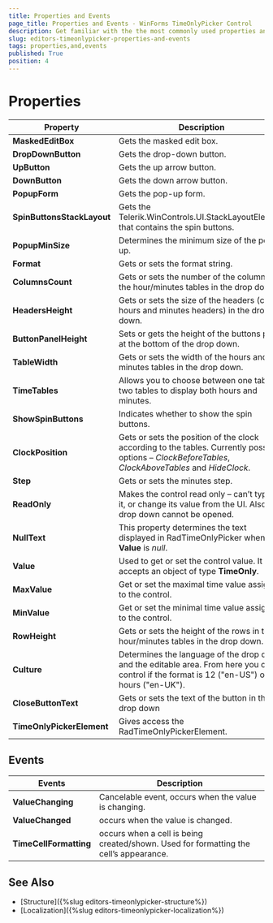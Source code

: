 ```yaml
---
title: Properties and Events
page_title: Properties and Events - WinForms TimeOnlyPicker Control
description: Get familiar with the the most commonly used properties and events of WinForms RadTimeOnlyPicker.
slug: editors-timeonlypicker-properties-and-events
tags: properties,and,events
published: True
position: 4
---
```


# Properties

|Property|Description|
|---|---|
|__MaskedEditBox__|Gets the masked edit box.|
|__DropDownButton__|Gets the drop-down button.|
|__UpButton__|Gets the up arrow button.|
|__DownButton__|Gets the down arrow button.|
|__PopupForm__|Gets the pop-up form.|
|__SpinButtonsStackLayout__|Gets the Telerik.WinControls.UI.StackLayoutElement that contains the spin buttons.|
|__PopupMinSize__|Determines the minimum size of the pop-up.|
|__Format__|Gets or sets the format string.|
|__ColumnsCount__|Gets or sets the number of the columns in the hour/minutes tables in the drop down.|
|__HeadersHeight__|Gets or sets the size of the headers (clock, hours and minutes headers) in the drop down.|
|__ButtonPanelHeight__|Sets or gets the height of the buttons panel at the bottom of the drop down.|
|__TableWidth__|Gets or sets the width of the hours and minutes tables in the drop down.|
|__TimeTables__|Allows you to choose between one table or two tables to display both hours and minutes.|
|__ShowSpinButtons__|Indicates whether to show the spin buttons.|
|__ClockPosition__|Gets or sets the position of the clock according to the tables. Currently possible options – *ClockBeforeTables*, *ClockAboveTables* and *HideClock*.|
|__Step__|Gets or sets the minutes step.|
|__ReadOnly__|Makes the control read only – can’t type in it, or change its value from the UI. Also the drop down cannot be opened.|
|__NullText__|This property determines the text displayed in RadTimeOnlyPicker when the __Value__ is *null*.|
|__Value__|Used to get or set the control value. It accepts an object of type __TimeOnly__.|
|__MaxValue__|Get or set the maximal time value assigned to the control.|
|__MinValue__|Get or set the minimal time value assigned to the control.|
|__RowHeight__|Gets or sets the height of the rows in the hour/minutes tables in the drop down.|
|__Culture__|Determines the language of the drop down and the editable area. From here you can control if the format is 12 ("en-US") or 24 hours ("en-UK").|
|__CloseButtonText__|Gets or sets the text of the button in the drop down|
|__TimeOnlyPickerElement__|Gives access the RadTimeOnlyPickerElement.|
 
## Events

|Events|Description|
|---|---|
|__ValueChanging__|Cancelable event, occurs when the value is changing.|
|__ValueChanged__|occurs when the value is changed.|
|__TimeCellFormatting__|occurs when a cell is being created/shown. Used for formatting the cell’s appearance.|
 
## See Also

* [Structure]({%slug editors-timeonlypicker-structure%})
* [Localization]({%slug editors-timeonlypicker-localization%})